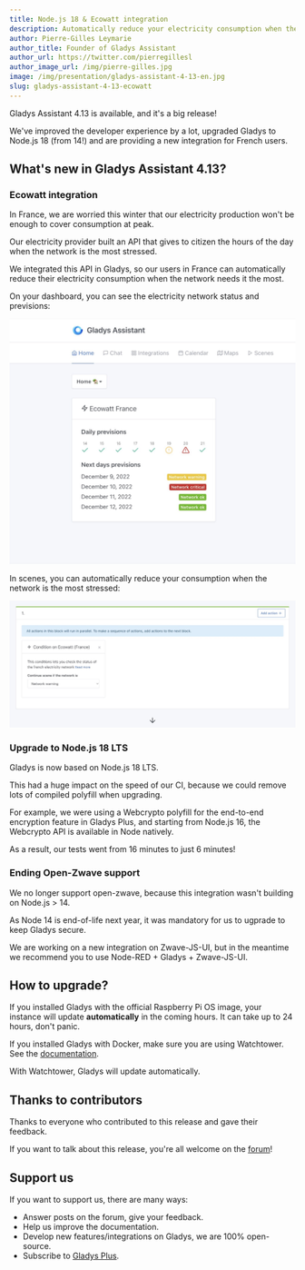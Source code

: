 ```yaml
---
title: Node.js 18 & Ecowatt integration
description: Automatically reduce your electricity consumption when the network needs it.
author: Pierre-Gilles Leymarie
author_title: Founder of Gladys Assistant
author_url: https://twitter.com/pierregillesl
author_image_url: /img/pierre-gilles.jpg
image: /img/presentation/gladys-assistant-4-13-en.jpg
slug: gladys-assistant-4-13-ecowatt
---
```


Gladys Assistant 4.13 is available, and it's a big release!

We've improved the developer experience by a lot, upgraded Gladys to Node.js 18 (from 14!) and are providing a new integration for French users.

<!--truncate-->

## What's new in Gladys Assistant 4.13?

### Ecowatt integration

In France, we are worried this winter that our electricity production won't be enough to cover consumption at peak.

Our electricity provider built an API that gives to citizen the hours of the day when the network is the most stressed.

We integrated this API in Gladys, so our users in France can automatically reduce their electricity consumption when the network needs it the most.

On your dashboard, you can see the electricity network status and previsions:

![Ecowatt dashboard](../static/img/articles/en/gladys-4-13/ecowatt-dashboard.jpg)

In scenes, you can automatically reduce your consumption when the network is the most stressed:

![Ecowatt scenes](../static/img/articles/en/gladys-4-13/ecowatt-scene.jpg)

### Upgrade to Node.js 18 LTS

Gladys is now based on Node.js 18 LTS.

This had a huge impact on the speed of our CI, because we could remove lots of compiled polyfill when upgrading.

For example, we were using a Webcrypto polyfill for the end-to-end encryption feature in Gladys Plus, and starting from Node.js 16, the Webcrypto API is available in Node natively.

As a result, our tests went from 16 minutes to just 6 minutes!

### Ending Open-Zwave support

We no longer support open-zwave, because this integration wasn't building on Node.js > 14.

As Node 14 is end-of-life next year, it was mandatory for us to ugprade to keep Gladys secure.

We are working on a new integration on Zwave-JS-UI, but in the meantime we recommend you to use Node-RED + Gladys + Zwave-JS-UI.

## How to upgrade?

If you installed Gladys with the official Raspberry Pi OS image, your instance will update **automatically** in the coming hours. It can take up to 24 hours, don't panic.

If you installed Gladys with Docker, make sure you are using Watchtower. See the [documentation](/docs/installation/docker#auto-upgrade-gladys-with-watchtower).

With Watchtower, Gladys will update automatically.

## Thanks to contributors

Thanks to everyone who contributed to this release and gave their feedback.

If you want to talk about this release, you're all welcome on the [forum](https://en-community.gladysassistant.com/)!

## Support us

If you want to support us, there are many ways:

- Answer posts on the forum, give your feedback.
- Help us improve the documentation.
- Develop new features/integrations on Gladys, we are 100% open-source.
- Subscribe to [Gladys Plus](/plus).
